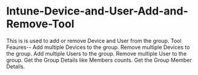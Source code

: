 # Intune-Device-and-User-Add-and-Remove-Tool
This is is used to add or remove Device and User from the group.
Tool Feaures--
    Add multiple Devices to the group.
    Remove multiple Devices to the group.
    Add multiple Users to the group.
    Remove multiple User to the group.
    Get the Group Details like Members counts.
    Get the Group Member Details.
    
